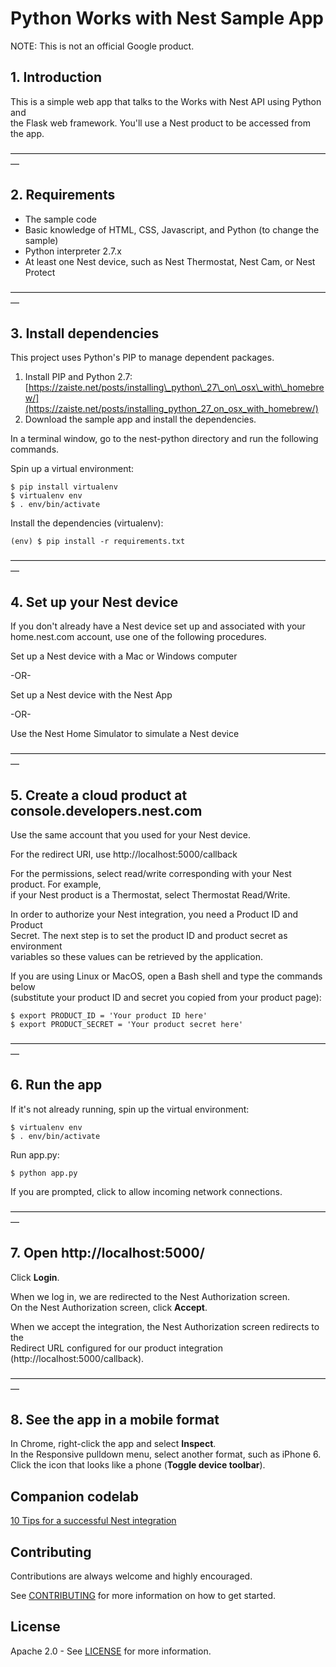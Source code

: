 # Python Works with Nest Sample App


NOTE: This is not an official Google product.

## 1. Introduction

This is a simple web app that talks to the Works with Nest API using Python and  
the Flask web framework. You'll use a Nest product to be accessed from the app.  
   
—————————————————————————————————————

## 2. Requirements

* The sample code
* Basic knowledge of HTML, CSS, Javascript, and Python (to change the sample)
* Python interpreter 2.7.x
* At least one Nest device, such as Nest Thermostat, Nest Cam, or Nest Protect

—————————————————————————————————————

## 3. Install dependencies

This project uses Python's PIP to manage dependent packages.

1. Install PIP and Python 2.7: 
   [https://zaiste.net/posts/installing\_python\_27\_on\_osx\_with\_homebrew/](https://zaiste.net/posts/installing_python_27_on_osx_with_homebrew/)<br/>
1. Download the sample app and install the dependencies.

In a terminal window, go to the nest-python directory and run the following 
commands.

Spin up a virtual environment:

```
$ pip install virtualenv
$ virtualenv env
$ . env/bin/activate
```

Install the dependencies (virtualenv):

```
(env) $ pip install -r requirements.txt
```

—————————————————————————————————————

## 4. Set up your Nest device

If you don't already have a Nest device set up and associated with your  
home.nest.com account, use one of the following procedures.

Set up a Nest device with a Mac or Windows computer

-OR-

Set up a Nest device with the Nest App

-OR- 

Use the Nest Home Simulator to simulate a Nest device

—————————————————————————————————————

## 5. Create a cloud product at console.developers.nest.com

Use the same account that you used for your Nest device. 

For the redirect URI, use http://localhost:5000/callback

For the permissions, select read/write corresponding with your Nest product. For 
example,  
if your Nest product is a Thermostat, select Thermostat Read/Write.

In order to authorize your Nest integration, you need a Product ID and Product  
Secret. The next step is to set the product ID and product secret as environment  
variables so these values can be retrieved by the application.

If you are using Linux or MacOS, open a Bash shell and type the commands below  
(substitute your product ID and secret you copied from your product page):

```
$ export PRODUCT_ID = 'Your product ID here'
$ export PRODUCT_SECRET = 'Your product secret here'
```

—————————————————————————————————————

## 6. Run the app

If it's not already running, spin up the virtual environment:


```
$ virtualenv env
$ . env/bin/activate
```

Run app.py:


```
$ python app.py
```

If you are prompted, click to allow incoming network connections.

—————————————————————————————————————

## 7. Open http://localhost:5000/

Click **Login**.

When we log in, we are redirected to the Nest Authorization screen.  
On the Nest Authorization screen, click **Accept**.

When we accept the integration, the Nest Authorization screen redirects to the  
Redirect URL configured for our product integration 
(http://localhost:5000/callback).

—————————————————————————————————————

## 8. See the app in a mobile format

In Chrome, right-click the app and select **Inspect**.  
In the Responsive pulldown menu, select another format, such as iPhone 6.  
Click the icon that looks like a phone (**Toggle device toolbar**).

## Companion codelab

[10 Tips for a successful Nest integration](https://codelabs.developers.google.com/codelabs/nest-ten-tips-for-success)

## Contributing

Contributions are always welcome and highly encouraged.

See [CONTRIBUTING](CONTRIBUTING.md) for more information on how to get started.

## License

Apache 2.0 - See [LICENSE](LICENSE) for more information.
